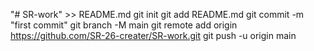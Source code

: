  "# SR-work" >> README.md
git init
git add README.md
git commit -m "first commit"
git branch -M main
git remote add origin https://github.com/SR-26-creater/SR-work.git
git push -u origin main
